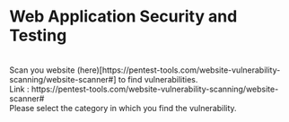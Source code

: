 # Web Application Security and Testing
<br/>
Scan you website (here)[https://pentest-tools.com/website-vulnerability-scanning/website-scanner#] to find vulnerabilities. <br/>
Link : https://pentest-tools.com/website-vulnerability-scanning/website-scanner# <br/>
Please select the category in which you find the vulnerability.